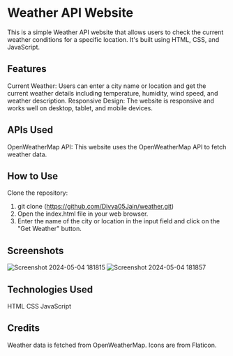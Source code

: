 # Weather API Website
This is a simple Weather API website that allows users to check the current weather conditions for a specific location. It's built using HTML, CSS, and JavaScript.

## Features
Current Weather: Users can enter a city name or location and get the current weather details including temperature, humidity, wind speed, and weather description.
Responsive Design: The website is responsive and works well on desktop, tablet, and mobile devices.
## APIs Used
OpenWeatherMap API: This website uses the OpenWeatherMap API to fetch weather data.
## How to Use
Clone the repository:
1. git clone (https://github.com/Divya05Jain/weather.git)
2. Open the index.html file in your web browser.
3. Enter the name of the city or location in the input field and click on the "Get Weather" button.
## Screenshots
![Screenshot 2024-05-04 181815](https://github.com/Divya05Jain/weather/assets/114459665/f9752b5a-7386-4cd1-96d1-c1d29fa07d95)
![Screenshot 2024-05-04 181857](https://github.com/Divya05Jain/weather/assets/114459665/ca0f7b90-18df-4f8b-8c1d-1d85e317ef75)

## Technologies Used
HTML
CSS
JavaScript
## Credits
Weather data is fetched from OpenWeatherMap.
Icons are from Flaticon.
